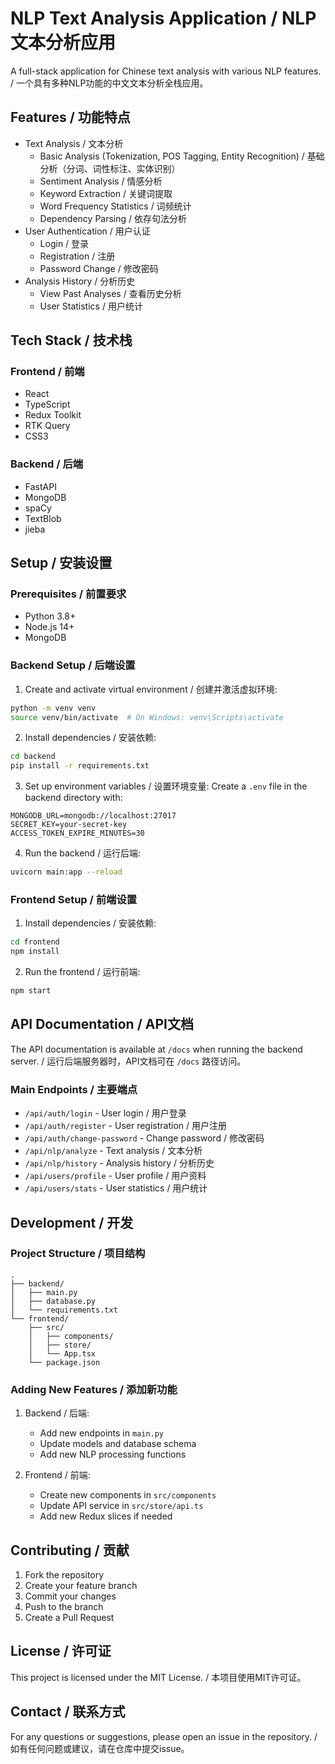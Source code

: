 # NLP Text Analysis Application / NLP文本分析应用

A full-stack application for Chinese text analysis with various NLP features. / 一个具有多种NLP功能的中文文本分析全栈应用。

## Features / 功能特点

- Text Analysis / 文本分析
  - Basic Analysis (Tokenization, POS Tagging, Entity Recognition) / 基础分析（分词、词性标注、实体识别）
  - Sentiment Analysis / 情感分析
  - Keyword Extraction / 关键词提取
  - Word Frequency Statistics / 词频统计
  - Dependency Parsing / 依存句法分析
- User Authentication / 用户认证
  - Login / 登录
  - Registration / 注册
  - Password Change / 修改密码
- Analysis History / 分析历史
  - View Past Analyses / 查看历史分析
  - User Statistics / 用户统计

## Tech Stack / 技术栈

### Frontend / 前端
- React
- TypeScript
- Redux Toolkit
- RTK Query
- CSS3

### Backend / 后端
- FastAPI
- MongoDB
- spaCy
- TextBlob
- jieba

## Setup / 安装设置

### Prerequisites / 前置要求
- Python 3.8+
- Node.js 14+
- MongoDB

### Backend Setup / 后端设置

1. Create and activate virtual environment / 创建并激活虚拟环境:
```bash
python -m venv venv
source venv/bin/activate  # On Windows: venv\Scripts\activate
```

2. Install dependencies / 安装依赖:
```bash
cd backend
pip install -r requirements.txt
```

3. Set up environment variables / 设置环境变量:
Create a `.env` file in the backend directory with:
```env
MONGODB_URL=mongodb://localhost:27017
SECRET_KEY=your-secret-key
ACCESS_TOKEN_EXPIRE_MINUTES=30
```

4. Run the backend / 运行后端:
```bash
uvicorn main:app --reload
```

### Frontend Setup / 前端设置

1. Install dependencies / 安装依赖:
```bash
cd frontend
npm install
```

2. Run the frontend / 运行前端:
```bash
npm start
```

## API Documentation / API文档

The API documentation is available at `/docs` when running the backend server. / 运行后端服务器时，API文档可在 `/docs` 路径访问。

### Main Endpoints / 主要端点

- `/api/auth/login` - User login / 用户登录
- `/api/auth/register` - User registration / 用户注册
- `/api/auth/change-password` - Change password / 修改密码
- `/api/nlp/analyze` - Text analysis / 文本分析
- `/api/nlp/history` - Analysis history / 分析历史
- `/api/users/profile` - User profile / 用户资料
- `/api/users/stats` - User statistics / 用户统计

## Development / 开发

### Project Structure / 项目结构

```
.
├── backend/
│   ├── main.py
│   ├── database.py
│   └── requirements.txt
└── frontend/
    ├── src/
    │   ├── components/
    │   ├── store/
    │   └── App.tsx
    └── package.json
```

### Adding New Features / 添加新功能

1. Backend / 后端:
   - Add new endpoints in `main.py`
   - Update models and database schema
   - Add new NLP processing functions

2. Frontend / 前端:
   - Create new components in `src/components`
   - Update API service in `src/store/api.ts`
   - Add new Redux slices if needed

## Contributing / 贡献

1. Fork the repository
2. Create your feature branch
3. Commit your changes
4. Push to the branch
5. Create a Pull Request

## License / 许可证

This project is licensed under the MIT License. / 本项目使用MIT许可证。

## Contact / 联系方式

For any questions or suggestions, please open an issue in the repository. / 如有任何问题或建议，请在仓库中提交issue。 